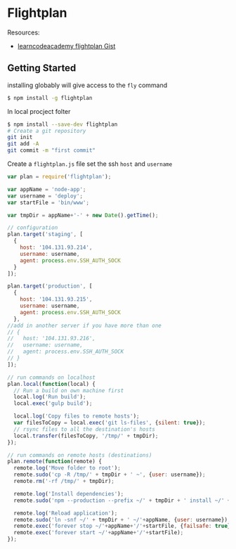 # Flightplan

Resources:
- [learncodeacademy flightplan Gist](https://gist.github.com/learncodeacademy/35045e64d2bbe6eb14f9)

## Getting Started
installing globably will give access to the `fly` command
```sh
$ npm install -g flightplan
```

In local procject folter
```sh
$ npm install --save-dev flightplan
# Create a git repository
git init
git add -A
git commit -m "first commit"
```

Create a `flightplan.js` file set the ssh `host` and `username`

```js
var plan = require('flightplan');

var appName = 'node-app';
var username = 'deploy';
var startFile = 'bin/www';

var tmpDir = appName+'-' + new Date().getTime();

// configuration
plan.target('staging', [
  {
    host: '104.131.93.214',
    username: username,
    agent: process.env.SSH_AUTH_SOCK
  }
]);

plan.target('production', [
  {
    host: '104.131.93.215',
    username: username,
    agent: process.env.SSH_AUTH_SOCK
  },
//add in another server if you have more than one
// {
//   host: '104.131.93.216',
//   username: username,
//   agent: process.env.SSH_AUTH_SOCK
// }
]);

// run commands on localhost
plan.local(function(local) {
  // Run a build on own machine first
  local.log('Run build');
  local.exec('gulp build');

  local.log('Copy files to remote hosts');
  var filesToCopy = local.exec('git ls-files', {silent: true});
  // rsync files to all the destination's hosts
  local.transfer(filesToCopy, '/tmp/' + tmpDir);
});

// run commands on remote hosts (destinations)
plan.remote(function(remote) {
  remote.log('Move folder to root');
  remote.sudo('cp -R /tmp/' + tmpDir + ' ~', {user: username});
  remote.rm('-rf /tmp/' + tmpDir);

  remote.log('Install dependencies');
  remote.sudo('npm --production --prefix ~/' + tmpDir + ' install ~/' + tmpDir, {user: username});

  remote.log('Reload application');
  remote.sudo('ln -snf ~/' + tmpDir + ' ~/'+appName, {user: username});
  remote.exec('forever stop ~/'+appName+'/'+startFile, {failsafe: true});
  remote.exec('forever start ~/'+appName+'/'+startFile);
});
```
